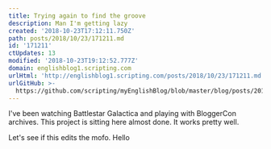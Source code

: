 ```yaml
---
title: Trying again to find the groove
description: Man I'm getting lazy
created: '2018-10-23T17:12:11.750Z'
path: posts/2018/10/23/171211.md
id: '171211'
ctUpdates: 13
modified: '2018-10-23T19:12:52.777Z'
domain: englishblog1.scripting.com
urlHtml: 'http://englishblog1.scripting.com/posts/2018/10/23/171211.md'
urlGitHub: >-
  https://github.com/scripting/myEnglishBlog/blob/master/blog/posts/2018/10/23/171211.md
---
```

I've been watching Battlestar Galactica and playing with BloggerCon archives. This project is sitting here almost done. It works pretty well.

Let's see if this edits the mofo. Hello